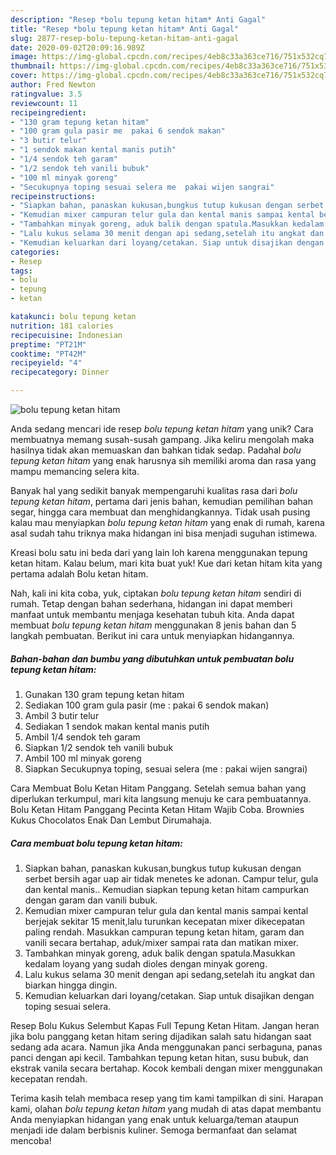 ```yaml
---
description: "Resep *bolu tepung ketan hitam* Anti Gagal"
title: "Resep *bolu tepung ketan hitam* Anti Gagal"
slug: 2877-resep-bolu-tepung-ketan-hitam-anti-gagal
date: 2020-09-02T20:09:16.989Z
image: https://img-global.cpcdn.com/recipes/4eb8c33a363ce716/751x532cq70/bolu-tepung-ketan-hitam-foto-resep-utama.jpg
thumbnail: https://img-global.cpcdn.com/recipes/4eb8c33a363ce716/751x532cq70/bolu-tepung-ketan-hitam-foto-resep-utama.jpg
cover: https://img-global.cpcdn.com/recipes/4eb8c33a363ce716/751x532cq70/bolu-tepung-ketan-hitam-foto-resep-utama.jpg
author: Fred Newton
ratingvalue: 3.5
reviewcount: 11
recipeingredient:
- "130 gram tepung ketan hitam"
- "100 gram gula pasir me  pakai 6 sendok makan"
- "3 butir telur"
- "1 sendok makan kental manis putih"
- "1/4 sendok teh garam"
- "1/2 sendok teh vanili bubuk"
- "100 ml minyak goreng"
- "Secukupnya toping sesuai selera me  pakai wijen sangrai"
recipeinstructions:
- "Siapkan bahan, panaskan kukusan,bungkus tutup kukusan dengan serbet bersih agar uap air tidak menetes ke adonan. Campur telur, gula dan kental manis.. Kemudian siapkan tepung ketan hitam campurkan dengan garam dan vanili bubuk."
- "Kemudian mixer campuran telur gula dan kental manis sampai kental berjejak sekitar 15 menit,lalu turunkan kecepatan mixer dikecepatan paling rendah. Masukkan campuran tepung ketan hitam, garam dan vanili secara bertahap, aduk/mixer sampai rata dan matikan mixer."
- "Tambahkan minyak goreng, aduk balik dengan spatula.Masukkan kedalam loyang yang sudah dioles dengan minyak goreng."
- "Lalu kukus selama 30 menit dengan api sedang,setelah itu angkat dan biarkan hingga dingin."
- "Kemudian keluarkan dari loyang/cetakan. Siap untuk disajikan dengan toping sesuai selera."
categories:
- Resep
tags:
- bolu
- tepung
- ketan

katakunci: bolu tepung ketan 
nutrition: 181 calories
recipecuisine: Indonesian
preptime: "PT21M"
cooktime: "PT42M"
recipeyield: "4"
recipecategory: Dinner

---
```



![*bolu tepung ketan hitam*](https://img-global.cpcdn.com/recipes/4eb8c33a363ce716/751x532cq70/bolu-tepung-ketan-hitam-foto-resep-utama.jpg)

Anda sedang mencari ide resep *bolu tepung ketan hitam* yang unik? Cara membuatnya memang susah-susah gampang. Jika keliru mengolah maka hasilnya tidak akan memuaskan dan bahkan tidak sedap. Padahal *bolu tepung ketan hitam* yang enak harusnya sih memiliki aroma dan rasa yang mampu memancing selera kita.

Banyak hal yang sedikit banyak mempengaruhi kualitas rasa dari *bolu tepung ketan hitam*, pertama dari jenis bahan, kemudian pemilihan bahan segar, hingga cara membuat dan menghidangkannya. Tidak usah pusing kalau mau menyiapkan *bolu tepung ketan hitam* yang enak di rumah, karena asal sudah tahu triknya maka hidangan ini bisa menjadi suguhan istimewa.

Kreasi bolu satu ini beda dari yang lain loh karena menggunakan tepung ketan hitam. Kalau belum, mari kita buat yuk! Kue dari ketan hitam kita yang pertama adalah Bolu ketan hitam.


Nah, kali ini kita coba, yuk, ciptakan *bolu tepung ketan hitam* sendiri di rumah. Tetap dengan bahan sederhana, hidangan ini dapat memberi manfaat untuk membantu menjaga kesehatan tubuh kita. Anda dapat membuat *bolu tepung ketan hitam* menggunakan 8 jenis bahan dan 5 langkah pembuatan. Berikut ini cara untuk menyiapkan hidangannya.

<!--inarticleads1-->

##### Bahan-bahan dan bumbu yang dibutuhkan untuk pembuatan *bolu tepung ketan hitam*:

1. Gunakan 130 gram tepung ketan hitam
1. Sediakan 100 gram gula pasir (me : pakai 6 sendok makan)
1. Ambil 3 butir telur
1. Sediakan 1 sendok makan kental manis putih
1. Ambil 1/4 sendok teh garam
1. Siapkan 1/2 sendok teh vanili bubuk
1. Ambil 100 ml minyak goreng
1. Siapkan Secukupnya toping, sesuai selera (me : pakai wijen sangrai)


Cara Membuat Bolu Ketan Hitam Panggang. Setelah semua bahan yang diperlukan terkumpul, mari kita langsung menuju ke cara pembuatannya. Bolu Ketan Hitam Panggang Pecinta Ketan Hitam Wajib Coba. Brownies Kukus Chocolatos Enak Dan Lembut Dirumahaja. 

<!--inarticleads2-->

##### Cara membuat *bolu tepung ketan hitam*:

1. Siapkan bahan, panaskan kukusan,bungkus tutup kukusan dengan serbet bersih agar uap air tidak menetes ke adonan. Campur telur, gula dan kental manis.. Kemudian siapkan tepung ketan hitam campurkan dengan garam dan vanili bubuk.
1. Kemudian mixer campuran telur gula dan kental manis sampai kental berjejak sekitar 15 menit,lalu turunkan kecepatan mixer dikecepatan paling rendah. Masukkan campuran tepung ketan hitam, garam dan vanili secara bertahap, aduk/mixer sampai rata dan matikan mixer.
1. Tambahkan minyak goreng, aduk balik dengan spatula.Masukkan kedalam loyang yang sudah dioles dengan minyak goreng.
1. Lalu kukus selama 30 menit dengan api sedang,setelah itu angkat dan biarkan hingga dingin.
1. Kemudian keluarkan dari loyang/cetakan. Siap untuk disajikan dengan toping sesuai selera.


Resep Bolu Kukus Selembut Kapas Full Tepung Ketan Hitam. Jangan heran jika bolu panggang ketan hitam sering dijadikan salah satu hidangan saat sedang ada acara. Namun jika Anda menggunakan panci serbaguna, panas panci dengan api kecil. Tambahkan tepung ketan hitan, susu bubuk, dan ekstrak vanila secara bertahap. Kocok kembali dengan mixer menggunakan kecepatan rendah. 

Terima kasih telah membaca resep yang tim kami tampilkan di sini. Harapan kami, olahan *bolu tepung ketan hitam* yang mudah di atas dapat membantu Anda menyiapkan hidangan yang enak untuk keluarga/teman ataupun menjadi ide dalam berbisnis kuliner. Semoga bermanfaat dan selamat mencoba!
